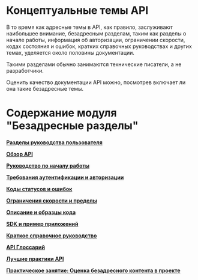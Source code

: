 # Концептуальные темы API

В то время как адресные темы в API, как правило, заслуживают наибольшее внимание, безадресным разделам, таким как разделы о начале работы, информация об авторизации, ограничении скорости, кодах состояния и ошибок, кратких справочных руководствах и других темах, уделяется около половины документации.

Такими разделами обычно занимаются технические писатели, а не разработчики.

Оценить качество документации API можно, посмотрев включает ли она такие безадресные темы.

# Содержание модуля "Безадресные разделы"

[**Разделы руководства пользователя**](https://github.com/Starkovden/Documenting_APIs/blob/master/6.%20Non-reference%20API%20topics/6.1.%20User%20guide%20topics.md)

[**Обзор API**](https://github.com/Starkovden/Documenting_APIs/blob/master/6.%20Non-reference%20API%20topics/6.2.%20API%20overview.md)

[**Руководство по началу работы**](https://github.com/Starkovden/Documenting_APIs/blob/master/6.%20Non-reference%20API%20topics/6.3.%20Getting%20started%20tutorial.md)

[**Требования аутентификации и авторизации**](https://github.com/Starkovden/Documenting_APIs/blob/master/6.%20Non-reference%20API%20topics/6.4.%20Authentication%20and%20authorization.md)

[**Коды статусов и ошибок**](https://github.com/Starkovden/Documenting_APIs/blob/master/6.%20Non-reference%20API%20topics/6.5.%20Status%20and%20error%20codes.md)

[**Ограничения скорости и пределы**](https://github.com/Starkovden/Documenting_APIs/blob/master/6.%20Non-reference%20API%20topics/6.6.%20Rate%20limiting%20and%20thresholds.md)

[**Описание и образцы кода**](https://github.com/Starkovden/Documenting_APIs/blob/master/6.%20Non-reference%20API%20topics/6.7.%20Code%20samples%20and%20tutorials.md)

[**SDK и пример приложений**](https://github.com/Starkovden/Documenting_APIs/blob/master/6.%20Non-reference%20API%20topics/6.8.%20SDKs%20and%20sample%20apps.md)

[**Краткое справочное руководство**](https://github.com/Starkovden/Documenting_APIs/blob/master/6.%20Non-reference%20API%20topics/6.9.%20Quick%20reference%20guide.md)

[**API Глоссарий**](https://github.com/Starkovden/Documenting_APIs/blob/master/6.%20Non-reference%20API%20topics/6.10.%20API%20Glossary.md)

[**Лучшие практики API**](https://github.com/Starkovden/Documenting_APIs/blob/master/6.%20Non-reference%20API%20topics/6.11.%20API%20best%20practices.md)

[**Практическое занятие: Оценка безадресного контента в проекте**](https://github.com/Starkovden/Documenting_APIs/blob/master/6.%20Non-reference%20API%20topics/6.12.%20Activity%20Assess%20the%20non_reference%20content%20in%20your%20project.md)

